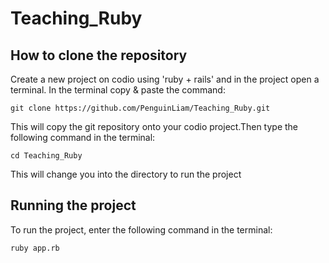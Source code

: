 # Teaching_Ruby
## How to clone the repository
Create a new project on codio using 'ruby + rails' and in the project open a terminal. In the terminal copy & paste the command:
```
git clone https://github.com/PenguinLiam/Teaching_Ruby.git
```
This will copy the git repository onto your codio project.Then type the following command in the terminal:
```
cd Teaching_Ruby
```
This will change you into the directory to run the project

## Running the project
To run the project, enter the following command in the terminal:
```
ruby app.rb
```

